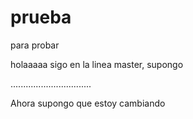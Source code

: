 # prueba
para probar

holaaaaa
sigo en la linea master, supongo

................................


Ahora supongo que estoy cambiando
